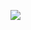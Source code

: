 ![](https://github.com/youngji-cho/youngji-cho.github.io/blob/master/_posts/2017-01-07-한국의-전력수요-시계열-예측_files/figure-markdown_strict/unnamed-chunk-3-1.png)
